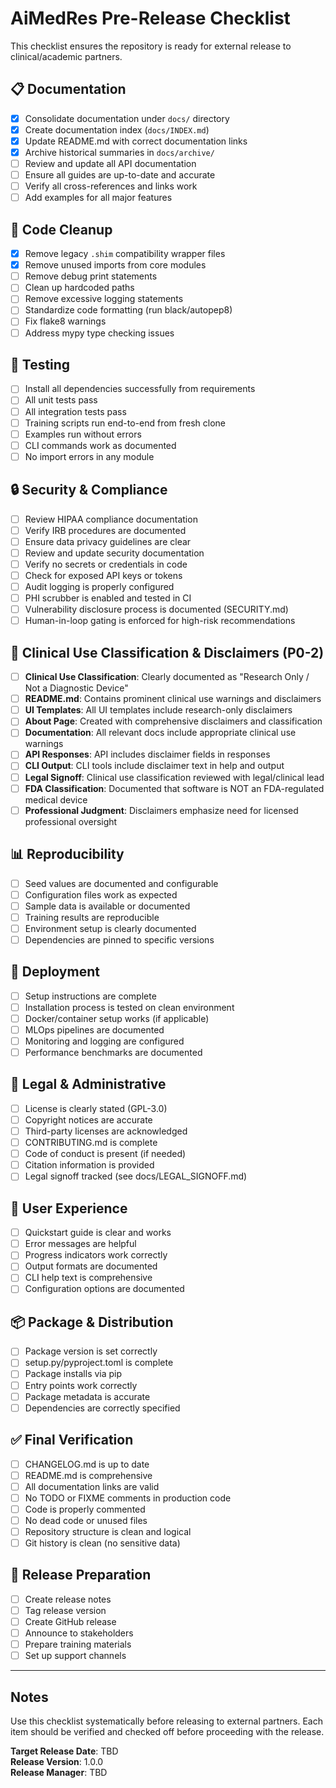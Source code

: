 # AiMedRes Pre-Release Checklist

This checklist ensures the repository is ready for external release to clinical/academic partners.

## 📋 Documentation

- [x] Consolidate documentation under `docs/` directory
- [x] Create documentation index (`docs/INDEX.md`)
- [x] Update README.md with correct documentation links
- [x] Archive historical summaries in `docs/archive/`
- [ ] Review and update all API documentation
- [ ] Ensure all guides are up-to-date and accurate
- [ ] Verify all cross-references and links work
- [ ] Add examples for all major features

## 🧹 Code Cleanup

- [x] Remove legacy `.shim` compatibility wrapper files
- [x] Remove unused imports from core modules
- [ ] Remove debug print statements
- [ ] Clean up hardcoded paths
- [ ] Remove excessive logging statements
- [ ] Standardize code formatting (run black/autopep8)
- [ ] Fix flake8 warnings
- [ ] Address mypy type checking issues

## 🧪 Testing

- [ ] Install all dependencies successfully from requirements
- [ ] All unit tests pass
- [ ] All integration tests pass
- [ ] Training scripts run end-to-end from fresh clone
- [ ] Examples run without errors
- [ ] CLI commands work as documented
- [ ] No import errors in any module

## 🔒 Security & Compliance

- [ ] Review HIPAA compliance documentation
- [ ] Verify IRB procedures are documented
- [ ] Ensure data privacy guidelines are clear
- [ ] Review and update security documentation
- [ ] Verify no secrets or credentials in code
- [ ] Check for exposed API keys or tokens
- [ ] Audit logging is properly configured
- [ ] PHI scrubber is enabled and tested in CI
- [ ] Vulnerability disclosure process is documented (SECURITY.md)
- [ ] Human-in-loop gating is enforced for high-risk recommendations

## 🏥 Clinical Use Classification & Disclaimers (P0-2)

- [ ] **Clinical Use Classification**: Clearly documented as "Research Only / Not a Diagnostic Device"
- [ ] **README.md**: Contains prominent clinical use warnings and disclaimers
- [ ] **UI Templates**: All UI templates include research-only disclaimers
- [ ] **About Page**: Created with comprehensive disclaimers and classification
- [ ] **Documentation**: All relevant docs include appropriate clinical use warnings
- [ ] **API Responses**: API includes disclaimer fields in responses
- [ ] **CLI Output**: CLI tools include disclaimer text in help and output
- [ ] **Legal Signoff**: Clinical use classification reviewed with legal/clinical lead
- [ ] **FDA Classification**: Documented that software is NOT an FDA-regulated medical device
- [ ] **Professional Judgment**: Disclaimers emphasize need for licensed professional oversight

## 📊 Reproducibility

- [ ] Seed values are documented and configurable
- [ ] Configuration files work as expected
- [ ] Sample data is available or documented
- [ ] Training results are reproducible
- [ ] Environment setup is clearly documented
- [ ] Dependencies are pinned to specific versions

## 🚀 Deployment

- [ ] Setup instructions are complete
- [ ] Installation process is tested on clean environment
- [ ] Docker/container setup works (if applicable)
- [ ] MLOps pipelines are documented
- [ ] Monitoring and logging are configured
- [ ] Performance benchmarks are documented

## 📝 Legal & Administrative

- [ ] License is clearly stated (GPL-3.0)
- [ ] Copyright notices are accurate
- [ ] Third-party licenses are acknowledged
- [ ] CONTRIBUTING.md is complete
- [ ] Code of conduct is present (if needed)
- [ ] Citation information is provided
- [ ] Legal signoff tracked (see docs/LEGAL_SIGNOFF.md)

## 🎯 User Experience

- [ ] Quickstart guide is clear and works
- [ ] Error messages are helpful
- [ ] Progress indicators work correctly
- [ ] Output formats are documented
- [ ] CLI help text is comprehensive
- [ ] Configuration options are documented

## 📦 Package & Distribution

- [ ] Package version is set correctly
- [ ] setup.py/pyproject.toml is complete
- [ ] Package installs via pip
- [ ] Entry points work correctly
- [ ] Package metadata is accurate
- [ ] Dependencies are correctly specified

## ✅ Final Verification

- [ ] CHANGELOG.md is up to date
- [ ] README.md is comprehensive
- [ ] All documentation links are valid
- [ ] No TODO or FIXME comments in production code
- [ ] Code is properly commented
- [ ] No dead code or unused files
- [ ] Repository structure is clean and logical
- [ ] Git history is clean (no sensitive data)

## 🚢 Release Preparation

- [ ] Create release notes
- [ ] Tag release version
- [ ] Create GitHub release
- [ ] Announce to stakeholders
- [ ] Prepare training materials
- [ ] Set up support channels

---

## Notes

Use this checklist systematically before releasing to external partners. Each item should be verified and checked off before proceeding with the release.

**Target Release Date**: TBD  
**Release Version**: 1.0.0  
**Release Manager**: TBD
